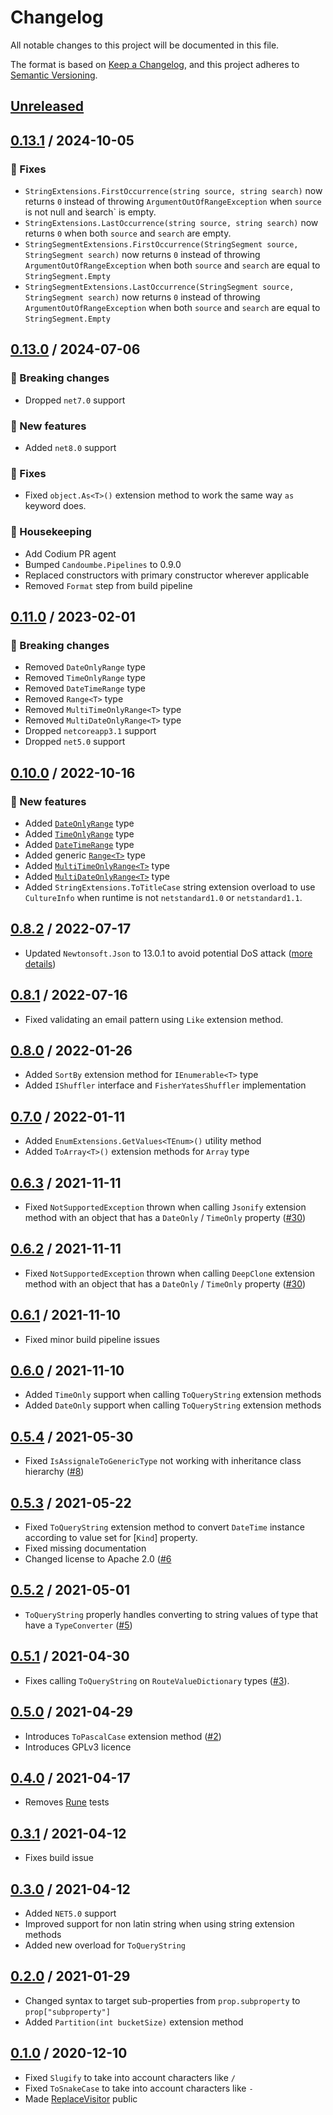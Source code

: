 # Changelog

All notable changes to this project will be documented in this file.

The format is based on [Keep a Changelog](https://keepachangelog.com/en/1.0.0/),
and this project adheres to [Semantic Versioning](https://semver.org/spec/v2.0.0.html).

## [Unreleased]

## [0.13.1] / 2024-10-05
### 🔧 Fixes
- `StringExtensions.FirstOccurrence(string source, string search)` now returns `0` instead of throwing `ArgumentOutOfRangeException` when `source`
is not null and  ̀search` is empty.
- `StringExtensions.LastOccurrence(string source, string search)` now returns `0` when both `source` and  `search` are empty.
- `StringSegmentExtensions.FirstOccurrence(StringSegment source, StringSegment search)` now returns `0` 
instead of throwing `ArgumentOutOfRangeException` when both `source` and  `search` are equal to `StringSegment.Empty`
- `StringSegmentExtensions.LastOccurrence(StringSegment source, StringSegment search)` now returns `0`
instead of throwing `ArgumentOutOfRangeException` when both `source` and  `search` are equal to `StringSegment.Empty`


## [0.13.0] / 2024-07-06
### 🚨 Breaking changes
- Dropped `net7.0` support

### 🚀 New features
- Added `net8.0` support

### 🔧 Fixes
- Fixed `object.As<T>()` extension method to work the same way `as` keyword does.

### 🧹 Housekeeping
- Add Codium PR agent
- Bumped `Candoumbe.Pipelines` to 0.9.0
- Replaced constructors with primary constructor wherever applicable
- Removed `Format` step from build pipeline

## [0.11.0] / 2023-02-01
### 🚨 Breaking changes
- Removed `DateOnlyRange` type
- Removed `TimeOnlyRange` type
- Removed `DateTimeRange` type
- Removed `Range<T>` type
- Removed `MultiTimeOnlyRange<T>` type
- Removed `MultiDateOnlyRange<T>` type
- Dropped `netcoreapp3.1` support
- Dropped `net5.0` support


## [0.10.0] / 2022-10-16
### 🚀 New features
- Added [`DateOnlyRange`](./src/Candoumbe.MiscUtilities/Types/DateOnlyRange.cs) type
- Added [`TimeOnlyRange`](./src/Candoumbe.MiscUtilities/Types/TimeOnlyRange.cs) type
- Added [`DateTimeRange`](./src/Candoumbe.MiscUtilities/Types/DateTimeRange.cs) type
- Added generic [`Range<T>`](./src/Candoumbe.MiscUtilities/Types/Range.cs) type
- Added [`MultiTimeOnlyRange<T>`](./src/Candoumbe.MiscUtilities/Types/MultiTimeOnlyTimeRange.cs) type
- Added [`MultiDateOnlyRange<T>`](./src/Candoumbe.MiscUtilities/Types/MultiDateOnlyTimeRange.cs) type
- Added `StringExtensions.ToTitleCase` string extension overload to use `CultureInfo`  when runtime is not `netstandard1.0` or `netstandard1.1`.

## [0.8.2] / 2022-07-17
- Updated `Newtonsoft.Json` to 13.0.1 to avoid potential DoS attack ([more details](https://github.com/candoumbe/MiscUtilities/security/dependabot/1))

## [0.8.1] / 2022-07-16
- Fixed validating an email pattern using `Like` extension method. 

## [0.8.0] / 2022-01-26
- Added `SortBy` extension method for `IEnumerable<T>` type
- Added `IShuffler` interface and `FisherYatesShuffler` implementation

## [0.7.0] / 2022-01-11
- Added `EnumExtensions.GetValues<TEnum>()` utility method
- Added `ToArray<T>()` extension methods for `Array` type

## [0.6.3] / 2021-11-11
- Fixed `NotSupportedException` thrown when calling `Jsonify` extension method with an object that has a `DateOnly` / `TimeOnly` property ([#30](https://github.com/candoumbe/MiscUtilities/30))

## [0.6.2] / 2021-11-11
- Fixed `NotSupportedException` thrown when calling `DeepClone` extension method with an object that has a `DateOnly` / `TimeOnly` property ([#30](https://github.com/candoumbe/MiscUtilities/30))

## [0.6.1] / 2021-11-10
- Fixed minor build pipeline issues

## [0.6.0] / 2021-11-10
- Added `TimeOnly` support when calling `ToQueryString` extension methods
- Added `DateOnly` support when calling `ToQueryString` extension methods

## [0.5.4] / 2021-05-30
- Fixed `IsAssignaleToGenericType` not working with inheritance class hierarchy ([#8](https://github.com/candoumbe/MiscUtilities/issues/8))

## [0.5.3] / 2021-05-22
- Fixed `ToQueryString` extension method to convert `DateTime` instance according to value set for [`Kind`] property.
- Fixed missing documentation
- Changed license to Apache 2.0 ([#6](https://github.com/candoumbe/MiscUtilities/issues/6)

## [0.5.2] / 2021-05-01
- `ToQueryString` properly handles converting to string values of type that have a `TypeConverter` ([#5](https://github.com/candoumbe/MiscUtilities/issues/5))

## [0.5.1] / 2021-04-30
- Fixes calling `ToQueryString` on `RouteValueDictionary` types ([#3](https://github.com/candoumbe/MiscUtilities/issues/3)).

## [0.5.0] / 2021-04-29
- Introduces `ToPascalCase` extension method ([#2](https://github.com/candoumbe/MiscUtilities/issues/2))
- Introduces GPLv3 licence

## [0.4.0] / 2021-04-17
- Removes [Rune](https://docs.microsoft.com/en-us/dotnet/api/system.text.rune) tests

## [0.3.1] / 2021-04-12
- Fixes build issue

## [0.3.0] / 2021-04-12
- Added `NET5.0` support
- Improved support for non latin string when using string extension methods
- Added new overload for `ToQueryString`

## [0.2.0] / 2021-01-29
- Changed syntax to target sub-properties from `prop.subproperty` to `prop["subproperty"]`
- Added `Partition(int bucketSize)` extension method

## [0.1.0] / 2020-12-10
- Fixed `Slugify` to take into account characters like `/`
- Fixed `ToSnakeCase` to take into account characters like `-`
- Made [ReplaceVisitor](./src/Candoumbe.MiscUtilities/ReplaceVisitor.cs) public

[Unreleased]: https://github.com/candoumbe/MiscUtilities/compare/0.13.1...HEAD
[0.13.1]: https://github.com/candoumbe/MiscUtilities/compare/0.13.0...0.13.1
[0.13.0]: https://github.com/candoumbe/MiscUtilities/compare/0.11.0...0.13.0
[0.11.0]: https://github.com/candoumbe/MiscUtilities/compare/0.10.0...0.11.0
[0.10.0]: https://github.com/candoumbe/MiscUtilities/compare/0.8.2...0.10.0
[0.8.2]: https://github.com/candoumbe/MiscUtilities/compare/0.8.1...0.8.2
[0.8.1]: https://github.com/candoumbe/MiscUtilities/compare/0.8.0...0.8.1
[0.8.0]: https://github.com/candoumbe/MiscUtilities/compare/0.7.0...0.8.0
[0.7.0]: https://github.com/candoumbe/MiscUtilities/compare/0.6.3...0.7.0
[0.6.3]: https://github.com/candoumbe/MiscUtilities/compare/0.6.2...0.6.3
[0.6.2]: https://github.com/candoumbe/MiscUtilities/compare/0.6.1...0.6.2
[0.6.1]: https://github.com/candoumbe/MiscUtilities/compare/0.6.0...0.6.1
[0.6.0]: https://github.com/candoumbe/MiscUtilities/compare/0.5.4...0.6.0
[0.5.4]: https://github.com/candoumbe/MiscUtilities/compare/0.5.3...0.5.4
[0.5.3]: https://github.com/candoumbe/MiscUtilities/compare/0.5.2...0.5.3
[0.5.2]: https://github.com/candoumbe/MiscUtilities/compare/0.5.1...0.5.2
[0.5.1]: https://github.com/candoumbe/MiscUtilities/compare/0.5.0...0.5.1
[0.5.0]: https://github.com/candoumbe/MiscUtilities/compare/0.4.0...0.5.0
[0.4.0]: https://github.com/candoumbe/MiscUtilities/compare/0.3.1...0.4.0
[0.3.1]: https://github.com/candoumbe/MiscUtilities/compare/0.3.0...0.3.1
[0.3.0]: https://github.com/candoumbe/MiscUtilities/compare/0.2.0...0.3.0
[0.2.0]: https://github.com/candoumbe/MiscUtilities/compare/0.1.0...0.2.0
[0.1.0]: https://github.com/candoumbe/MiscUtilities/tree/0.1.0
